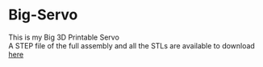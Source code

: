 # Big-Servo
This is my Big 3D Printable Servo  
A STEP file of the full assembly and all the STLs are available to download [here](CAD)  
  
